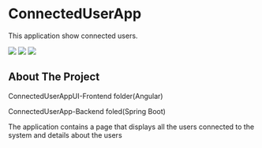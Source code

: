 # ConnectedUserApp
This application show connected users.

<div align="left">
    <img src="https://img.shields.io/badge/Angular-DD0031?style=for-the-badge&logo=angular&logoColor=white" />
    <img src="https://img.shields.io/badge/Spring-6DB33F?style=for-the-badge&logo=spring&logoColor=white" />
    <img src="https://img.shields.io/badge/firebase-%23039BE5.svg?style=for-the-badge&logo=firebase"/>
</div>

## About The Project

ConnectedUserAppUI-Frontend folder(Angular)

ConnectedUserApp-Backend foled(Spring Boot)


The application contains a page that displays all the users connected to the system and details about the users
